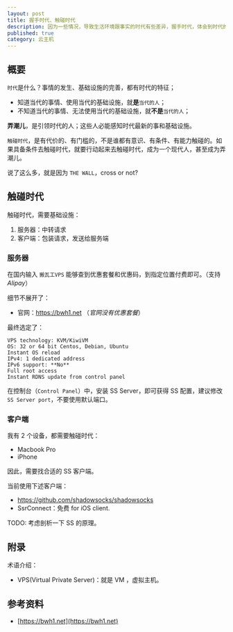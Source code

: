 ```yaml
---
layout: post
title: 握手时代、触碰时代
description: 因为一些情况，导致生活环境跟事实的时代有些差异，握手时代，体会到时代的浪潮
published: true
category: 云主机
---
```



## 概要

`时代`是什么？事情的发生、基础设施的完善，都有时代的特征；

* 知道当代的事情、使用当代的基础设施，就**是**`当代的人`；
* 不知道当代的事情、无法使用当代的基础设施，就**不是**`当代的人`；

**弄潮儿**，是引领时代的人；这些人必能感知时代最新的事和基础设施。

`触碰时代`，是有代价的、有门槛的，不是谁都有意识、有条件、有能力触碰的。如果具备条件去触碰时代，就要行动起来去触碰时代，成为一个现代人，甚至成为弄潮儿。

说了这么多，就是因为 `THE WALL`，cross or not?

## 触碰时代

触碰时代，需要基础设施：

1. 服务器：中转请求
1. 客户端：包装请求，发送给服务端

### 服务器

在国内输入 `搬瓦工VPS` 能够查到优惠套餐和优惠码，到指定位置付费即可。（支持 *Alipay*）

细节不展开了：

* 官网：https://bwh1.net （*官网没有优惠套餐*）

最终选定了：

```
VPS technology: KVM/KiwiVM
OS: 32 or 64 bit Centos, Debian, Ubuntu
Instant OS reload
IPv4: 1 dedicated address
IPv6 support: **No**
Full root access
Instant RDNS update from control panel
```

在控制台（`Control Panel`）中，安装 SS Server，即可获得 SS 配置，建议修改 `SS Server port`，不要使用默认端口。

### 客户端

我有 2 个设备，都需要触碰时代：

* Macbook Pro
* iPhone

因此，需要找合适的 SS 客户端。

当前使用下述客户端：

* https://github.com/shadowsocks/shadowsocks
* SsrConnect：免费 for iOS client.


TODO: 考虑剖析一下 SS 的原理。

## 附录

术语介绍：

* VPS(Virtual Private Server)：就是 VM ，虚拟主机。

## 参考资料

* [https://bwh1.net](https://bwh1.net)
















[NingG]:    http://ningg.github.com  "NingG"










